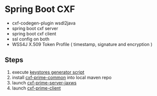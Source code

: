# Spring Boot CXF

- cxf-codegen-plugin wsdl2java
- spring boot cxf server
- spring boot cxf client
- ssl config on both
- WSS4J X.509 Token Profile ( timestamp, signature and encryption )

## Steps
1. execute [keystores generator script](certificates/generator.sh)
2. install [cxf-prime-common](cxf-prime-common) into local maven repo
3. launch [cxf-prime-server-jaxws](cxf-prime-server-jaxws) 
4. launch [cxf-prime-client](cxf-prime-client) 
